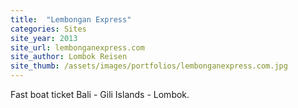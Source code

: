 ```yaml
---
title:  "Lembongan Express"
categories: Sites
site_year: 2013
site_url: lembonganexpress.com
site_author: Lombok Reisen
site_thumb: /assets/images/portfolios/lembonganexpress.com.jpg
---
```


Fast boat ticket Bali - Gili Islands - Lombok.